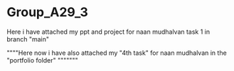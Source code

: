 # Group_A29_3

Here i have attached my ppt and project for naan mudhalvan task 1 in branch "main" 
 
""""Here now i have also attached my "4th task" for naan mudhalvan in the "portfolio folder" """""""

